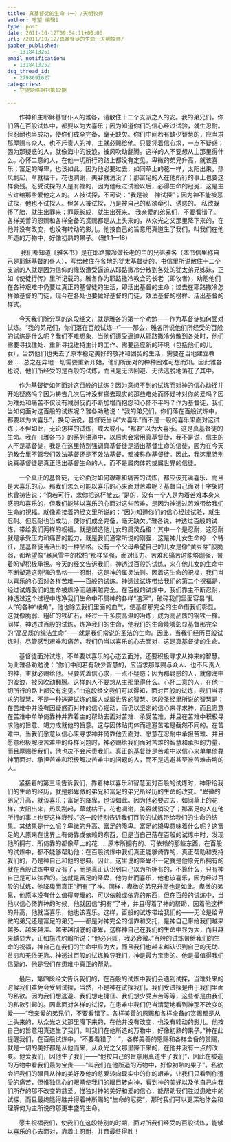 ```yaml
---
title: 真基督徒的生命（一）/天明牧师
author: 守望 编辑1
type: post
date: 2011-10-12T09:54:11+00:00
url: /2011/10/12/真基督徒的生命一天明牧师/
jabber_published:
  - 1318413251
email_notification:
  - 1318413252
dsq_thread_id:
  - 2798691627
categories:
  - 守望网络期刊第12期

---
```

<p style="text-align: left;" align="center">
         作神和主耶稣基督仆人的雅各，请散住十二个支派之人的安。我的弟兄们，你们落在百般试炼中，都要以为大喜乐；因为知道你们的信心经过试验，就生忍耐。但忍耐也当成功，使你们成全完备，毫无缺欠。你们中间若有缺少智慧的，应当求那厚赐与众人、也不斥责人的神，主就必赐给他。只要凭着信心求，一点不疑惑；因为那疑惑的人，就像海中的波浪，被风吹动翻腾。<!--more-->这样的人不要想从主那里得什么。心怀二意的人，在他一切所行的路上都没有定见。卑微的弟兄升高，就该喜乐；富足的降卑，也该如此。因为他必要过去，如同草上的花一样，太阳出来，热风刮起，草就枯干，花也凋谢，美容就消没了；那富足的人在他所行的事上也要这样衰残。忍受试探的人是有福的，因为他经过试验以后，必得生命的冠冕，这是主应许给那些爱他之人的。人被试探，不可说：“我是被　神试探”；因为神不能被恶试探，他也不试探人。但各人被试探，乃是被自己的私欲牵引、诱惑的。 私欲既怀了胎，就生出罪来；罪既长成，就生出死来。 我亲爱的弟兄们，不要看错了。各样美善的恩赐和各样全备的赏赐都是从上头来的，从众光之父那里降下来的，在他并没有改变，也没有转动的影儿。他按自己的旨意用真道生了我们，叫我们在他所造的万物中，好像初熟的果子。（雅1:1—18）
</p>

        我们都知道《雅各书》是在耶路撒冷做长老的主的兄弟雅各（本书信里称自己是耶稣基督的仆人），写给散住在各地的犹太基督徒的。书信里所说散住十二个支派的人就是因为信仰的缘故遭受逼迫从耶路撒冷分散到各处的犹太弟兄姊妹，正如《使徒行传》里所记载的。雅各作为耶路撒冷教会的长老（即牧者），劝勉他们在各种艰难中仍要过真正的基督徒的生活，即活出基督的生命；过去在耶路撒冷怎样做基督的门徒，现今在各处也要做好基督的门徒，效法基督的榜样、活出基督的样式。

       今天我们所分享的这段经文，就是雅各的第一个劝勉——作为基督徒如何面对试炼。“我的弟兄们，你们落在百般试炼中”——那么，雅各所说他们所经受的百般的试炼是什么呢？我们不难想象，当他们遭受逼迫从耶路撒冷分散到各处时，他们需要寻找住处、重新寻找维持生计的工作、需要适应新的环境（包括他们的儿女），当然他们也失去了原本稳定美好的敬拜和团契的生活，需要在当地建立教会……总之在异地一切需要重新开始，他们所面对的种种困难可想而知。因此雅各也说，他们所经受的是百般的试炼，而且是无法回避、无法逃脱地落在了其中。

       作为基督徒如何面对这百般的试炼？因为意想不到的试炼而对神的信心动摇并开始疑惑吗？因为祷告几次后神没有挪去现实的那些难处而怀疑神对你的爱吗？因为难处和痛苦不仅没有减弱反而不断加增而抱怨和心怀不平吗？作为基督徒，我们当如何面对这百般的试炼呢？雅各劝勉说：“我的弟兄们，你们落在百般试炼中，都要以为大喜乐”，换句话说，基督徒当以“大喜乐”而不是一般的喜乐来面对这试炼；不但如此，无论怎样的试炼，或大或小，“都要”以为大喜乐。这是真基督徒的生命。我在《雅各书》的系列讲道中，以后也会常用真基督徒，我不是说，信主的人不是基督徒，我是在这里特别强调真基督徒是活出基督生命的信徒，因为在今天的教会里不管我们效法基督还是不效法基督，都被称作基督徒。因此，我这里特别说真基督徒是真正活出基督生命的人，而不是属肉体的或属世界的信徒。

       一个真正的基督徒，无论面对如何艰难和痛苦的试炼，都应该充满喜乐、而且是大喜乐的心。那我们怎么可能以喜乐的心来面对苦难呢？基督自己面对十字架时也曾祷告说：“倘若可行，求你把这杯撤去。”是的，没有一个人是为着苦难本身来感恩和喜乐的，但我们能够以喜乐的心面对这些苦难，是因为神透过苦难带给我们生命的祝福。就像紧接着的经文里所说的：“因为知道你们的信心经过试验，就生忍耐。但忍耐也当成功，使你们成全完备，毫无缺欠。”雅各说，神透过百般的试炼，带给我们两样的祝福，就是塑造他儿女的属灵品格：其中一个是忍耐，这忍耐就是承受压力和痛苦的能力，就是我们通常所说的刚强，这是神儿女生命的一个特征，是基督徒当活出的一种品格。没有一个父母希望自己的儿女是像“黄豆芽”般脆弱，都希望像“暴风雪中的松柏”那样坚强，面对压力、苦难和痛苦时能够刚强，带着盼望积极承担。今天的经文告诉我们，神透过百般的试炼，来在他儿女的生命中不断塑造这刚强的品格——忍耐，这是神的属灵法则。因着这生命的祝福，我们当以喜乐的心面对各样苦难——百般的试炼。神透过试炼带给我们的第二个祝福是，经过试炼我们的生命被炼净而越来越完全。在百般的试炼中，我们靠主不断忍耐，神透过这个过程中炼净我们生命中不属神的各样“渣滓”，破碎我们里面容易“扎人”的各种“棱角”，他也除去我们里面的血气，使基督那完全的生命借我们彰显。这就像脆弱、粗矿的铁矿石，经过一千多度高温的冶炼，成为高品质的钢铁一样。同样，神透过百般的试炼，炼净我们的生命，使我们的生命能够彰显基督那完全的“高品质的纯洁生命”——就是我们常说的圣洁的生命。因此，当我们经历百般试炼时，尽管感到艰难和痛苦，我们仍当以喜乐的心去面对，这是真基督徒的生命。

       基督徒面对试炼，不单要以喜乐的心态去面对，还要积极寻求从神来的智慧。为此雅各劝勉说：“你们中间若有缺少智慧的，应当求那厚赐与众人、也不斥责人的神，主就必赐给他。只要凭着信心求，一点不疑惑；因为那疑惑的人，就像海中的波浪，被风吹动翻腾。这样的人不要想从主那里得什么。心怀二意的人，在他一切所行的路上都没有定见。”由这段经文我们可以得知，面对百般的试炼，我们当寻求的智慧，不是一种逃避试炼的属人或属世界的智慧。这段圣经里所说的智慧是：在苦难中并没有因疑惑而对神的信心摇动，而仍以坚定的信心来寻求神，而且愿意在苦难中单单倚靠神并靠着主的帮助去面对苦难、承受苦难，并且在苦难中积极寻求他的旨意、竭力成就他的旨意。这与因体贴肉体而逃避苦难是截然不同的。在苦难中，当我们愿意以信心来寻求神并倚靠他去面对、愿意在忍耐中承担苦难、并且愿意积极解决苦难中的各样问题时，神必赐给我们面对苦难的智慧和承担的力量，而且厚赐给我们，他也决不会斥责我们。真正的基督徒是苦难中以信心来单单倚靠神而面对、承担苦难和积极解决苦难中的问题的人，而不是逃避甚至被苦难击垮的人。

       紧接着的第三段告诉我们，靠着神以喜乐和智慧面对百般的试炼时，神带给我们的生命的经历，就是那卑微的弟兄和富足的弟兄所经历的生命的改变。“卑微的弟兄升高，就该喜乐；富足的降卑，也该如此。因为他必要过去，如同草上的花一样，太阳出来，热风刮起，草就枯干，花也凋谢，美容就消没了；那富足的人在他所行的事上也要这样衰残。”这一段特别告诉我们百般的试炼带给我们的生命的结果。其结果是什么呢？卑微的升高、富足的降卑。富足的降卑意味着什么呢？这富足的人原来在世界上有倚靠或依赖的东西，但是当自己落在百般的试炼中时，发现他所拥有、所倚靠的都像草上的花……原本所拥有的、可依赖的那些东西，在百般的试炼中，都不能够帮助他；在百般试炼中我们真正能够倚靠的，真正帮助和支持我们的，乃是神自己和他的恩典。因此，这里说的降卑不一定就是他原先所拥有的就在百般试炼中变没有了，而是真正认识到自己以为所拥有的，不算什么，只有神自己是可以依靠的。这就是富足的降卑，他为此而喜乐，他也该喜乐，因为经过百般的试炼，他降卑而真正“拥有”了神。同样，卑微的弟兄升高也是如此。卑微的弟兄，他原本没有什么值得夸耀的、可以依赖或依靠的东西，但在百般的试炼中，当他以信心倚靠神的时候，他就因信“拥有”了神，并且得着了神的帮助，因着他这样的升高，他就当喜乐，他也该喜乐。这样，百般的试炼带给我们的——无论是给卑微的弟兄还是富足的弟兄——都是对神完全的信靠和交托，是神自己带给我们越来越多、越来越深、越来越彻底的谦卑，这样神自己在我们的生命中显为大，而且越来越显大，正如施洗约翰所说：“他必兴旺，我必衰微。”百般的试炼带给我们的生命的祝福，神自己在我们的生命中显为大，而且我们也越来越认识到自己的无助、贫穷和无依无靠。神透过百般的试炼教导我们，神是最为宝贵的、他是最值得我们信靠的、他是我们在患难中真正的帮助。

       最后，第四段经文告诉我们的，在百般的试炼中我们会遇到试探，当难处来的时候我们难免会受到试探，当然，不是神在试探我们，我们受试探是由于我们里面的私欲。因为我们想逃避、我们想走捷径、我们想少受点苦等等，这些都是由我们的私欲引起的。因此面对各样的试探，在患难中我们仍当清楚地看到神那不改变的爱——“我亲爱的弟兄们，不要看错了。各样美善的恩赐和各样全备的赏赐都是从上头来的，从众光之父那里降下来的，在他并没有改变，也没有转动的影儿。他按自己的旨意用真道生了我们，叫我们在他所造的万物中，好像初熟的果子。”神在此提醒我们，在百般试炼中，“不要看错了！”，各样美善的恩赐和各样全备的赏赐，就是一切的美好都是从他而来，从众光之父那里降下来的，在他并没有一点的改变。他爱我们，因他生了我们——“他按自己的旨意用真道生了我们”，因此在被造的万物中看我们最为宝贵——“叫我们在他所造的万物中，好像初熟的果子”。私欲会把我们的眼目从神的美好及他的慈爱转向现实中的你的艰难，让我们只看到你遭受的痛苦，但惟独信心的眼睛使我们的眼目转向神，看到神的美好以及他自己向我们所存的那不改变的慈爱。惟独对神的美好和爱的信心，能帮助我们胜过患难中的试探，而且最终能得胜并得着神所赐的“生命的冠冕”，那时我们可以更深地体会和理解何为主所说的那更丰盛的生命。

       愿主祝福我们，使我们在这段特别的时期，面对所我们经受的百般试炼，能够以喜乐的心去面对，靠着主忍耐，并且最终得胜！

&nbsp;